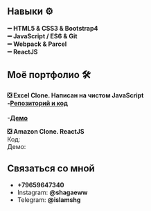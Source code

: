 ### 

<!--
**IslamShg/IslamShg** is a ✨ _special_ ✨ repository because its `README.md` (this file) appears on your GitHub profi
-->

<h2>Навыки ⚙ </h2>
<b>➖ HTML5 & CSS3 & Bootstrap4</b>
<br><b>➖ JavaScript / ES6 & Git</b>
<br><b>➖ Webpack & Parcel</b>
<br><b>➖ ReactJS</b>

<h2>Моё портфолио 🛠</h2>  

<b>❎ Excel Clone. Написан на чистом JavaScript </b> 
<br><b>-[Репозиторий и код](https://github.com/IslamShg/excel)</b>		
<br><b>-[Демо](https://islamshg.github.io/excel/)</b>

<b>❎ Amazon Clone. ReactJS</b>
<br>Код:
<br>Демо:

<h2>Связаться со мной</h2>
<ul>
  <li><b>+79659647340</b></li>
  <li>Instagram: <b>@shagaeww</b></li>
  <li>Telegram: <b>@islamshg </b></li>
</ul>
